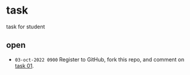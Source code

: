 # task
task for student


## open
+ `03-oct-2022 0900` Register to GitHub, fork this repo, and comment on [task 01](#1).